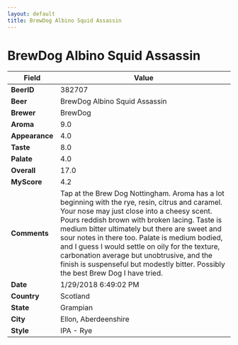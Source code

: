 ```yaml
---
layout: default
title: BrewDog Albino Squid Assassin
---
```


# BrewDog Albino Squid Assassin

| Field         | Value     |
|---------------|-----------|
| **BeerID** | 382707 |
| **Beer** | BrewDog Albino Squid Assassin |
| **Brewer** | BrewDog |
| **Aroma** | 9.0 |
| **Appearance** | 4.0 |
| **Taste** | 8.0 |
| **Palate** | 4.0 |
| **Overall** | 17.0 |
| **MyScore** | 4.2 |
| **Comments** | Tap at the Brew Dog Nottingham. Aroma has a lot beginning with the rye, resin, citrus and caramel. Your nose may just close into a cheesy scent. Pours reddish brown with broken lacing. Taste is medium bitter ultimately but there are sweet and sour notes in there too. Palate is medium bodied, and I guess I would settle on oily for the texture, carbonation average but unobtrusive, and the finish is suspenseful but modestly bitter. Possibly the best Brew Dog I have tried. |
| **Date** | 1/29/2018 6:49:02 PM |
| **Country** | Scotland |
| **State** | Grampian |
| **City** | Ellon, Aberdeenshire |
| **Style** | IPA - Rye |
